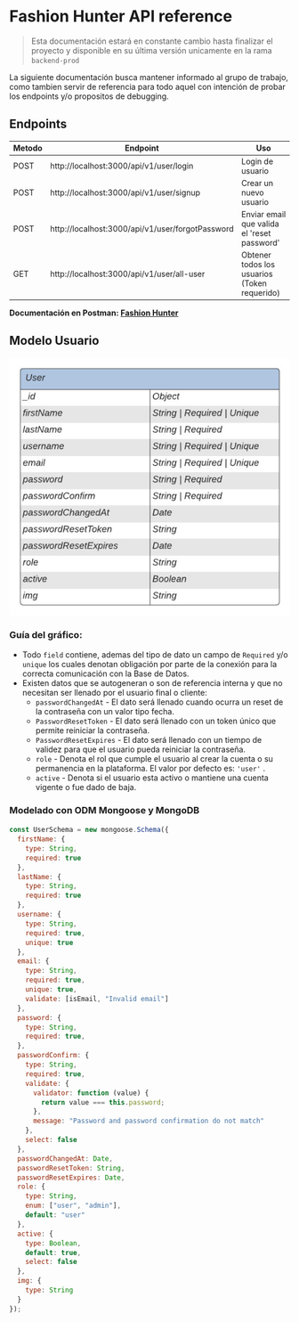 # Fashion Hunter API reference

> Esta documentación estará en constante cambio hasta finalizar el proyecto y disponible en su última versión unicamente en la rama `backend-prod`

La siguiente documentación busca mantener informado al grupo de trabajo, como tambien servir de referencia para todo aquel con intención de probar los endpoints y/o propositos de debugging.

## Endpoints

| Metodo | Endpoint | Uso |
| --- | --- | --- |
| POST | http://localhost:3000/api/v1/user/login | Login de usuario |
| POST | http://localhost:3000/api/v1/user/signup | Crear un nuevo usuario |
| POST | http://localhost:3000/api/v1/user/forgotPassword | Enviar email que valida el 'reset password' |
| GET | http://localhost:3000/api/v1/user/all-user | Obtener todos los usuarios (Token requerido) |

**Documentación en Postman: [Fashion Hunter](https://documenter.getpostman.com/view/18428706/UVyrVciL)**

## Modelo Usuario

![userModel.jpeg](Fashion%20Hu%2008741/userModel.jpeg)

### Guía del gráfico:

- Todo `field` contiene, ademas del tipo de dato un campo de `Required` y/o `unique` los cuales denotan obligación por parte de la conexión para la correcta comunicación con la Base de Datos.
- Existen datos que se autogeneran o son de referencia interna y que no necesitan ser llenado por el usuario final o cliente:
    - `passwordChangedAt` - El dato será llenado cuando ocurra un reset de la contraseña con un valor tipo fecha.
    - `PasswordResetToken` - El dato será llenado con un token único que permite reiniciar la contraseña.
    - `PasswordResetExpires` - El dato será llenado con un tiempo de validez para que el usuario pueda reiniciar la contraseña.
    - `role` - Denota el rol que cumple el usuario al crear la cuenta o su permanencia en la plataforma. El valor por defecto es: `'user'` .
    - `active` - Denota si el usuario esta activo o mantiene una cuenta vigente o fue dado de baja.

### Modelado con ODM Mongoose y MongoDB

```jsx
const UserSchema = new mongoose.Schema({
  firstName: {
    type: String,
    required: true
  },
  lastName: {
    type: String,
    required: true
  },
  username: {
    type: String,
    required: true,
    unique: true
  },
  email: {
    type: String,
    required: true,
    unique: true,
    validate: [isEmail, "Invalid email"]
  },
  password: {
    type: String,
    required: true,
  },
  passwordConfirm: {
    type: String,
    required: true,
    validate: {
      validator: function (value) {
        return value === this.password;
      },
      message: "Password and password confirmation do not match"
    },
    select: false
  },
  passwordChangedAt: Date,
  passwordResetToken: String,
  passwordResetExpires: Date,
  role: {
    type: String,
    enum: ["user", "admin"],
    default: "user"
  },
  active: {
    type: Boolean,
    default: true,
    select: false
  },
  img: {
    type: String
  }
});
```
